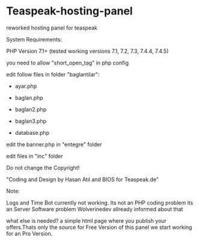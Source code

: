 # Teaspeak-hosting-panel
reworked hosting panel for teaspeak

System Requirements:

PHP Version 7.1+ (tested working versions 7.1, 7.2, 7.3, 7.4.4, 7.4.5)

you need to allow "short_open_tag" in php  config 

edit follow files in folder "baglantilar":

- ayar.php

- baglan.php

- baglan2.php

- baglan3.php

- database.php


edit the banner.php in "entegre" folder

 edit files in "inc" folder


Do not change the Copyright!

"Coding and Design by Hasan Atıl and BIOS for Teaspeak.de"


Note:

Logs and Time Bot currently not working. Its not an PHP coding problem its an Server Software problem Wolverinedev allready informed about that

what else is needed? a simple html page where you publish your offers.Thats only the source for Free Version of this panel we start working for an Pro Version.
